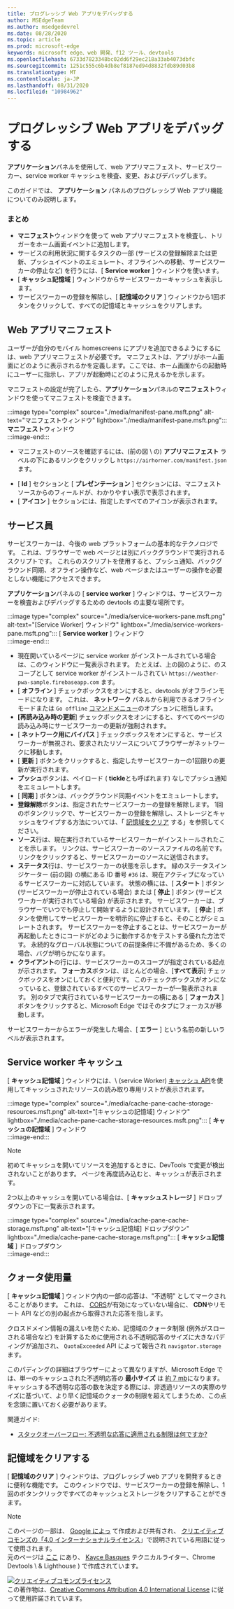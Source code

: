 ```yaml
---
title: プログレッシブ Web アプリをデバッグする
author: MSEdgeTeam
ms.author: msedgedevrel
ms.date: 08/28/2020
ms.topic: article
ms.prod: microsoft-edge
keywords: microsoft edge、web 開発、f12 ツール、devtools
ms.openlocfilehash: 6733d7823348bc02dd6f29ec218a33ab4073dbfc
ms.sourcegitcommit: 1251c555c6b4db8ef8187ed94d8832fdb89d03b8
ms.translationtype: MT
ms.contentlocale: ja-JP
ms.lasthandoff: 08/31/2020
ms.locfileid: "10984962"
---
```

<!-- Copyright Kayce Basques 

   Licensed under the Apache License, Version 2.0 (the "License");
   you may not use this file except in compliance with the License.
   You may obtain a copy of the License at

       https://www.apache.org/licenses/LICENSE-2.0

   Unless required by applicable law or agreed to in writing, software
   distributed under the License is distributed on an "AS IS" BASIS,
   WITHOUT WARRANTIES OR CONDITIONS OF ANY KIND, either express or implied.
   See the License for the specific language governing permissions and
   limitations under the License.  -->  





# プログレッシブ Web アプリをデバッグする   



**アプリケーション**パネルを使用して、web アプリマニフェスト、サービスワーカー、service worker キャッシュを検査、変更、およびデバッグします。  

<!--Related Guides:  

*   [Progressive Web Apps](/web/progressive-web-apps)  -->

<!--TODO:  Link web "Progressive Web Apps" section when available. -->

このガイドでは、 **アプリケーション** パネルのプログレッシブ Web アプリ機能についてのみ説明します。  <!--If you're looking for help on the other panes, check out the last section of this guide, [Other Application panel guides](#other-application-panel-guides).  -->

<!--TODO:  Link to sections when available. -->

### まとめ  

*   **マニフェスト**ウィンドウを使って web アプリマニフェストを検査し、トリガーをホーム画面イベントに追加します。  
*   サービスの利用状況に関するタスクの一部 (サービスの登録解除または更新、プッシュイベントのエミュレート、オフラインへの移動、サービスワーカーの停止など) を行うには、[ **Service worker** ] ウィンドウを使います。  
*   [ **キャッシュ記憶域** ] ウィンドウからサービスワーカーキャッシュを表示します。  
*   サービスワーカーの登録を解除し、[ **記憶域のクリア** ] ウィンドウから1回ボタンをクリックして、すべての記憶域とキャッシュをクリアします。  
    
## Web アプリマニフェスト   

ユーザーが自分のモバイル homescreens にアプリを追加できるようにするには、web アプリマニフェストが必要です。  マニフェストは、アプリがホーム画面にどのように表示されるかを定義します。ここでは、ホーム画面からの起動時にユーザーに指示し、アプリが起動時にどのように見えるかを示します。  

<!--Related Guides:  

*   [Improve user experiences with a Web App Manifest](/web/fundamentals/web-app-manifest)  
*   [Using App Install Banners](/web/fundamentals/app-install-banners)  -->

<!--TODO:  Link to sections when available. -->

マニフェストの設定が完了したら、**アプリケーション**パネルの**マニフェスト**ウィンドウを使ってマニフェストを検査できます。  

:::image type="complex" source="./media/manifest-pane.msft.png" alt-text="マニフェストウィンドウ" lightbox="./media/manifest-pane.msft.png":::
   **マニフェスト**ウィンドウ  
:::image-end:::  

*   マニフェストのソースを確認するには、(前の図 \ の) **アプリマニフェスト** ラベルの下にあるリンクをクリックし `https://airhorner.com/manifest.json` ます。  
<!-- *   Press the **Add to homescreen** button to simulate an Add to Homescreen event.  Check out the next section for more information.  -->  
*   [ **Id** ] セクションと [ **プレゼンテーション** ] セクションには、マニフェストソースからのフィールドが、わかりやすい表示で表示されます。  
*   [ **アイコン** ] セクションには、指定したすべてのアイコンが表示されます。  
    
<!--### Simulate Add to Homescreen events   -->

<!--A web app can only be added to a homescreen when the site is visited at least twice, with at least five minutes between visits.  While developing or debugging your Add to Homescreen workflow, this criteria can be inconvenient.  
The **Add to homescreen** button on the **App Manifest** pane lets you simulate Add to Homescreen events whenever you want.  -->

<!--You can test out this feature with the [Microsoft I/O 2016 progressive web app](https://events.alpahabet.com/io2016/), which has proper support for Add to Homescreen.  Clicking on **Add to Homescreen** while the app is open prompts Microsoft Edge to display the "add this site to your shelf" banner, which is the desktop equivalent of the "add to homescreen" banner for mobile devices.  -->

<!--  
:::image type="complex" source="./media/io.msft.png" alt-text="Add to desktop shelf" lightbox="./media/io.msft.png":::
   Add to desktop shelf  
:::image-end:::
-->  

<!--
> [!Tip]
> Keep the **Console** drawer open while simulating Add to Homescreen events.  The Console tells you if your manifest has any issues and logs other information about the Add to Homescreen lifecycle.  -->

<!--The **Add to Homescreen** feature cannot yet simulate the workflow for mobile devices.  Notice how the "add to shelf" prompt was triggered in the screenshot above, even though DevTools is in Device Mode.  However, if you can successfully add your app to your desktop shelf, then it'll work for mobile, too.  -->

<!-- TODO: Rework content after sample app is created. -->

<!--If you want to test out the genuine mobile experience, you can connect a real mobile device to DevTools via **remote debugging**, and then click the **Add to Homescreen** button \(on DevTools\) to trigger the "add to homescreen" prompt on the connected mobile device.  -->

<!--TODO:  Link Debug "remote debugging" sections when available. -->

## サービス員   

サービスワーカーは、今後の web プラットフォームの基本的なテクノロジです。  これは、ブラウザーで web ページとは別にバックグラウンドで実行されるスクリプトです。  これらのスクリプトを使用すると、プッシュ通知、バックグラウンド同期、オフライン操作など、web ページまたはユーザーの操作を必要としない機能にアクセスできます。  

<!--Related Guides:  

*   [Intro to Service Workers](/web/fundamentals/primers/service-worker)  
*   [Push Notifications: Timely, Relevant, and Precise](/web/fundamentals/push-notifications)  -->  
    
<!--TODO:  Link to sections when available. -->  

**アプリケーション**パネルの [ **service worker** ] ウィンドウは、サービスワーカーを検査およびデバッグするための devtools の主要な場所です。  

:::image type="complex" source="./media/service-workers-pane.msft.png" alt-text="[Service Worker] ウィンドウ" lightbox="./media/service-workers-pane.msft.png":::
   [ **Service worker** ] ウィンドウ  
:::image-end:::  

*   現在開いているページに service worker がインストールされている場合は、このウィンドウに一覧表示されます。  たとえば、上の図のように、のスコープとして service worker がインストールされてい `https://weather-pwa-sample.firebaseapp.com` ます。  
*   [ **オフライン** ] チェックボックスをオンにすると、devtools がオフラインモードになります。  これは、 **ネットワーク** パネルから利用できるオフラインモードまたは `Go offline` [コマンドメニュー][DevtoolsCommandMenuIndex]のオプションに相当します。  
*   **[再読み込み時の更新**] チェックボックスをオンにすると、すべてのページの読み込み時にサービスワーカーの更新が強制されます。  
*   [ **ネットワーク用にバイパス** ] チェックボックスをオンにすると、サービスワーカーが無視され、要求されたリソースについてブラウザーがネットワークに移動します。  
*   [ **更新** ] ボタンをクリックすると、指定したサービスワーカーの1回限りの更新が実行されます。  
*   **プッシュ**ボタンは、ペイロード ( **tickle**とも呼ばれます) なしでプッシュ通知をエミュレートします。  
*   [ **同期** ] ボタンは、バックグラウンド同期イベントをエミュレートします。  
*   **登録解除**ボタンは、指定されたサービスワーカーの登録を解除します。  1回のボタンクリックで、サービスワーカーの登録を解除し、ストレージとキャッシュをワイプする方法については、「 [記憶域をクリア](#clear-storage) する」を参照してください。  
*   **ソース**行は、現在実行されているサービスワーカーがインストールされたことを示します。  リンクは、サービスワーカーのソースファイルの名前です。  リンクをクリックすると、サービスワーカーのソースに送信されます。  
*   **ステータス**行は、サービスワーカーの状態を示します。  緑のステータスインジケーター (前の図) の横にある ID 番号 `#36` は、現在アクティブになっているサービスワーカーに対応しています。  状態の横には、[ **スタート** ] ボタン (サービスワーカーが停止されている場合) または [ **停止** ] ボタン (サービスワーカーが実行されている場合) が表示されます。  サービスワーカーは、ブラウザーでいつでも停止して開始するように設計されています。  [ **停止** ] ボタンを使用してサービスワーカーを明示的に停止すると、そのことがシミュレートされます。  サービスワーカーを停止することは、サービスワーカーが再起動したときにコードがどのように動作するかをテストする優れた方法です。  永続的なグローバル状態についての前提条件に不備があるため、多くの場合、バグが明らかになります。  
*   **クライアント**の行には、サービスワーカーのスコープが指定されている起点が示されます。  **フォーカス**ボタンは、ほとんどの場合、[**すべて表示**] チェックボックスをオンにしておくと便利です。  このチェックボックスがオンになっていると、登録されているすべてのサービスワーカーが一覧表示されます。  別のタブで実行されているサービスワーカーの横にある [ **フォーカス** ] ボタンをクリックすると、Microsoft Edge ではそのタブにフォーカスが移動します。  
    
サービスワーカーからエラーが発生した場合、[ **エラー** ] という名前の新しいラベルが表示されます。  

<!--  
:::image type="complex" source="./media/sw-error.msft.png" alt-text="Service worker with errors" lightbox="./media/sw-error.msft.png":::
   Service worker with errors  
:::image-end:::
-->  

<!--TODO:  Capture Service Worker Errors sample when available. -->
<!--TODO:  Link Web "How tickle works" sections when available. -->

## Service worker キャッシュ 

[ **キャッシュ記憶域** ] ウィンドウには、\ (service Worker) [キャッシュ API][MDNWebCacheAPI]を使用してキャッシュされたリソースの読み取り専用リストが表示されます。  

:::image type="complex" source="./media/cache-pane-cache-storage-resources.msft.png" alt-text="[キャッシュの記憶域] ウィンドウ" lightbox="./media/cache-pane-cache-storage-resources.msft.png":::
   [ **キャッシュの記憶域** ] ウィンドウ  
:::image-end:::  

> [!NOTE]
> 初めてキャッシュを開いてリソースを追加するときに、DevTools で変更が検出されないことがあります。  ページを再度読み込むと、キャッシュが表示されます。  

2つ以上のキャッシュを開いている場合は、[ **キャッシュストレージ** ] ドロップダウンの下に一覧表示されます。  

:::image type="complex" source="./media/cache-pane-cache-storage.msft.png" alt-text="[キャッシュ記憶域] ドロップダウン" lightbox="./media/cache-pane-cache-storage.msft.png":::
   [ **キャッシュ記憶域** ] ドロップダウン  
:::image-end:::  

## クォータ使用量 

[ **キャッシュ記憶域** ] ウィンドウ内の一部の応答は、"不透明" としてマークされることがあります。  これは、 [CORS][FetchHttpCorsProtocol]が有効になっていない場合に、 **CDN**やリモート API などの別の起点から取得された応答を指します。  

<!--TODO:  Link Web "CDN" section when available. -->  
<!--TODO:  Link Web "opaque" section when available. -->

クロスドメイン情報の漏えいを防ぐため、記憶域のクォータ制限 (例外がスローされる場合など) を計算するために使用される不透明応答のサイズに大きなパディングが追加され、 `QuotaExceeded` API によって報告され `navigator.storage` ます。  

<!--TODO:  Link Estimating "`navigator.storage` API" sections when available. -->

このパディングの詳細はブラウザーによって異なりますが、Microsoft Edge では、単一のキャッシュされた不透明応答の **最小サイズ** は [約 7 mb][ChromiumIssues796060#c17]になります。  キャッシュする不透明な応答の数を決定する際には、非透過リソースの実際のサイズに基づいて、より早く記憶域のクォータの制限を超えてしまうため、この点を念頭に置いておく必要があります。  

関連ガイド:  

*   [スタックオーバーフロー: 不透明な応答に適用される制限は何ですか?][StackOverflowLimitationsForOpaqueResponses]  
<!--*   [Alphabet work container: Understanding Storage Quota](/web/tools/Alphabet-work-container/guides/storage-quota#beware_of_opaque_responses)  -->
    
<!--TODO:  Link Work container storage quota for opaque responses section when available. -->

## 記憶域をクリアする 

[ **記憶域のクリア** ] ウィンドウは、プログレッシブ web アプリを開発するときに便利な機能です。  このウィンドウでは、サービスワーカーの登録を解除し、1回のボタンクリックですべてのキャッシュとストレージをクリアすることができます。  <!--Check out the section below to learn more.  -->

<!--Related Guides:  

*   [Clear Storage](/iterate/manage-data/local-storage#clear-storage)  -->
    
<!--TODO:  Link to sections when available. -->

<!--## Other Application panel guides 

Check out the guides below for more help on the other panes of the **Application** panel.  

Related Guides:  

*   [Inspect page resources](/iterate/manage-data/page-resources)  
*   [Inspect and manage local storage and caches](/iterate/manage-data/local-storage)  -->
    
<!--TODO  -->

<!--  
 


-->  

<!-- links -->  

[DevtoolsCommandMenuIndex]: ./command-menu/index.md "Microsoft Edge DevTools コマンドメニューを使用してコマンドを実行する |Microsoft ドキュメント"  

[ChromiumIssues796060#c17]: https://bugs.chromium.org/p/chromium/issues/detail?id=796060#c17 "Chromium の問題 796060: 分析コードが html に含まれているときに、キャッシュ記憶域の値が更新されるたびに発生します。"  

[FetchHttpCorsProtocol]: https://fetch.spec.whatwg.org/#http-cors-protocol  

[MDNWebCacheAPI]: https://developer.mozilla.org/docs/Web/API/Cache "キャッシュ-Web Api |MDN"  

[StackOverflowLimitationsForOpaqueResponses]: https://stackoverflow.com/q/39109789/385997 "スタックオーバーフロー: 不透明な応答に適用される制限は何ですか?"  

<!--[WebEstimatingAvailableStorageSpace]: whats-new/2017/08/estimating-available-storage-space  -->
<!--[RemoteDebugging]: /debug/remote-debugging/remote-debugging  -->

<!--[WebHowPushWorks]: /web/fundamentals/push-notifications/how-push-works  -->  
<!--[WebGlossaryCDN]: /web/fundamentals/glossary#CDN  -->
<!--[WebGlossaryOpaque]: /web/fundamentals/glossary#opaque-response  -->

> [!NOTE]
> このページの一部は、 [Google によっ][GoogleSitePolicies] て作成および共有され、 [クリエイティブコモンズの「4.0 インターナショナルライセンス][CCA4IL]」で説明されている用語に従って使用されます。  
> 元のページは [ここ](https://developers.google.com/web/tools/chrome-devtools/progressive-web-apps) にあり、 [Kayce Basques][KayceBasques] テクニカルライター、Chrome Devtools \ & Lighthouse \) で作成されています。  

[![クリエイティブコモンズライセンス][CCby4Image]][CCA4IL]  
この著作物は、[Creative Commons Attribution 4.0 International License][CCA4IL] に従って使用許諾されています。  

[CCA4IL]: https://creativecommons.org/licenses/by/4.0  
[CCby4Image]: https://i.creativecommons.org/l/by/4.0/88x31.png  
[GoogleSitePolicies]: https://developers.google.com/terms/site-policies  
[KayceBasques]: https://developers.google.com/web/resources/contributors/kaycebasques  
